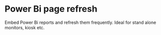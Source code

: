 # Power Bi page refresh
Embed Power Bi reports and refresh them frequently. Ideal for stand alone monitors, kiosk etc. 

